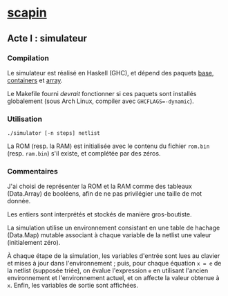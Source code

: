 # [scapin](https://git.monade.li/scapin)

## Acte I : simulateur

### Compilation

Le simulateur est réalisé en Haskell (GHC), et dépend des paquets [base](https://hackage.haskell.org/package/base), [containers](https://hackage.haskell.org/package/containers) et [array](https://hackage.haskell.org/package/array).

Le Makefile fourni *devrait* fonctionner si ces paquets sont installés globalement (sous Arch Linux, compiler avec `GHCFLAGS=-dynamic`).

### Utilisation

```
./simulator [-n steps] netlist
```

La ROM (resp. la RAM) est initialisée avec le contenu du fichier `rom.bin` (resp. `ram.bin`) s'il existe, et complétée par des zéros.

### Commentaires

J'ai choisi de représenter la ROM et la RAM comme des tableaux (Data.Array) de booléens, afin de ne pas privilégier une taille de mot donnée.

Les entiers sont interprétés et stockés de manière gros-boutiste.

La simulation utilise un environnement consistant en une table de hachage (Data.Map) mutable associant à chaque variable de la netlist une valeur (initialement zéro).

À chaque étape de la simulation, les variables d'entrée sont lues au clavier et mises à jour dans l'environnement ; puis, pour chaque équation `x = e` de la netlist (supposée triée), on évalue l'expression `e` en utilisant l'ancien environnement et l'environnement actuel, et on affecte la valeur obtenue à `x`. Enfin, les variables de sortie sont affichées.
